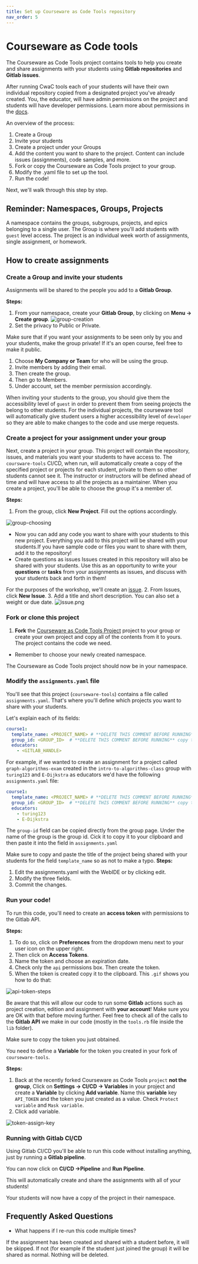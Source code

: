 ```yaml
---
title: Set up Courseware as Code Tools repository
nav_order: 5
---
```

# Courseware as Code tools

The Courseware as Code Tools project contains tools to help you create and share assignments with your students using **Gitlab repositories** and **Gitlab issues**.

After running CwaC tools each of your students will have their own individual repository copied from a designated project you've already created. You, the educator, will have admin permissions on the project and students will have developer permissions. Learn more about permissions in the [docs](https://docs.gitlab.com/ee/user/permissions.html#project-members-permissions).

An overview of the process:
1. Create a Group
1. Invite your students
1. Create a project under your Groups
1. Add the content you want to share to the project. Content can include issues (assignments), code samples, and more.  
1. Fork or copy the Courseware as Code Tools project to your group.
1. Modify the .yaml file to set up the tool.
1. Run the code!

Next, we'll walk through this step by step.


## Reminder: Namespaces, Groups, Projects
A namespace contains the groups, subgroups, projects, and epics belonging to a single user. The Group is where you'll add students with `guest` level access. The project is an individual week worth of assignments, single assignment, or homework.

## How to create assignments

### Create a Group and invite your students

Assignments will be shared to the people you add to a **Gitlab Group**.

**Steps:**
1. From your namespace, create your **Gitlab Group**, by clicking on **Menu -> Create group**.
![group-creation](https://i.imgur.com/nujGwo7.png)
1. Set the privacy to Public or Private.

Make sure that if you want your assignments to be seen only by you and your students, make the group private! If it's an open course, feel free to make it public.
1. Choose **My Company or Team** for who will be using the group.
1. Invite members by adding their email.
1. Then create the group.
1. Then go to Members.
1. Under account, set the member permission accordingly.

When inviting your students to the group, you should give them the accessibility level of `guest` in order to prevent them from seeing projects the belong to other students. For the individual projects, the courseware tool will automatically give student users a higher accessibility level of `developer` so they are able to make changes to the code and use merge requests.

### Create a project for your assignment under your group

Next, create a project in your group. This project will contain the repository, issues, and materials you want your students to have access to. The `coursware-tools` CI/CD, when run, will automatically create a copy of the specified project or projects for each student, private to them so other students cannot see it. The instructor or instructors will be defined ahead of time and will have access to all the projects as a maintainer. When you create a project, you'll be able to choose the group it's a member of.

**Steps:**
1.  From the group, click **New Project**. Fill out the options accordingly.

![group-choosing](https://i.imgur.com/Nhh9bne.png)

 - Now you can add any code you want to share with your students to this new project. Everything you add to this project will be shared with your students.If you have sample code or files you want to share with them, add it to the repository!
- Create questions as issues
  Issues created in this repository will also be shared with your students. Use this as an opportunity to write your **questions** or **tasks** from your assignments as issues, and discuss with your students back and forth in them!

For the purposes of the workshop, we'll create an [issue](https://docs.gitlab.com/ee/user/project/issues/#issues).
2. From Issues, click **New Issue**.
3. Add a title and short description. You can also set a weight or due date.
![issue.png]({{site.baseurl}}/attached_files/images/issue.png)

### Fork or clone this project
1. **Fork** the [Courseware as Code Tools Project](https://gitlab.com/e1171/edsigcon-courseware-tools/-/forks/new) project to your group or create your own project and copy all of the contents from it to yours. The project contains the code we need.

- Remember to choose your newly created namespace.

The Courseware as Code Tools project should now be in your namespace.


### Modify the `assignments.yaml` file

You'll see that this project (`courseware-tools`) contains a file called `assignments.yaml`. That's where you'll define which projects you want to share with your students.


Let's explain each of its fields:
```yaml
course1:
  template_name: <PROJECT_NAME> # **DELETE THIS COMMENT BEFORE RUNNING** Copy the *project* you want students to have a copy of exactly as it appears on the *project* page
  group_id: <GROUP_ID>  # **DELETE THIS COMMENT BEFORE RUNNING** copy the group-id exactly as it appears on the *group* page
  educators:
    - <GITLAB_HANDLE>
```

For example, if we wanted to create an assignment for a project called `graph-algorithms-exam` created in the `intro-to-algorithms-class` group with `turing123` and `E-Dijkstra` as educators we'd have the following `assignments.yaml` file:

```yaml
course1:
  template_name: <PROJECT_NAME> # **DELETE THIS COMMENT BEFORE RUNNING** Copy the *project* you want students to have a copy of exactly as it appears on the *project* page
  group_id: <GROUP_ID>  # **DELETE THIS COMMENT BEFORE RUNNING** copy the group-id exactly as it appears on the *group* page
  educators:
    - turing123
    - E-Dijkstra
```
The `group-id` field can be copied directly from the group page. Under the name of the group is the group id. Cick it to copy it to your clipboard and then paste it into the field in `assignments.yaml`

Make sure to copy and paste the title of the project being shared with your students for the field `template_name` so as not to make a typo. 
**Steps:**
1. Edit the assignments.yaml with the WebIDE or by clicking edit.
2. Modify the three fields.
3. Commit the changes.


### Run your code!

To run this code, you'll need to create an **access token** with permissions to the Gitlab API.

**Steps:**
1. To do so, click on **Preferences** from the dropdown menu next to your user icon on the upper right.
1. Then click on **Access Tokens**.
1. Name the token and choose an expiration date.
1. Check only the `api` permissions box. Then create the token.
1. When the token is created copy it to the clipboard.
This `.gif` shows you how to do that:

![api-token-steps](https://i.imgur.com/x9pvr97.gif)

Be aware that this will allow our code to run some **Gitlab** actions such as project creation, edition and assignment with **your account**!
Make sure you are OK with that before moving further.
Feel free to check all of the calls to the **Gitlab API** we make in our code (mostly in the `tools.rb` file inside the `lib` folder).

Make sure to copy the token you just obtained.

You need to define a **Variable** for the token you created in your fork of `courseware-tools`.

**Steps:**
1. Back at the recently forked Courseware as Code Tools `project` **not the group**, Click on **Settings -> CI/CD -> Variables** in your project and create a **Variable** by clicking **Add variable**. Name this **variable** key `API_TOKEN` and the token you just created as a value. Check `Protect variable` and  `Mask variable`.
1. Click add variable.

![token-assign-key](https://i.imgur.com/RnudAdi.gif)

### Running with Gitlab CI/CD

Using Gitlab CI/CD you'll be able to run this code without installing anything, just by running a **Gitlab pipeline**.

You can now click on **CI/CD ->Pipeline** and **Run Pipeline**.

This will automatically create and share the assignments with all of your students!

Your students will now have a copy of the project in their namespace. 

## Frequently Asked Questions

- What happens if I re-run this code multiple times?

If the assignment has been created and shared with a student before, it will be skipped.
If not (for example if the student just joined the group) it will be shared as normal.
Nothing will be deleted.
